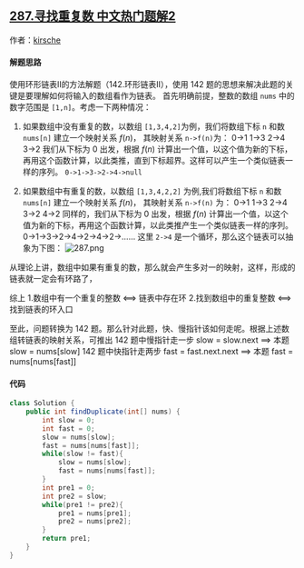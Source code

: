 ## [287.寻找重复数 中文热门题解2](https://leetcode.cn/problems/find-the-duplicate-number/solutions/100000/287xun-zhao-zhong-fu-shu-by-kirsche)

作者：[kirsche](https://leetcode.cn/u/kirsche)

#### 解题思路
使用环形链表II的方法解题（142.环形链表II），使用 142 题的思想来解决此题的关键是要理解如何将输入的数组看作为链表。
首先明确前提，整数的数组 `nums` 中的数字范围是 `[1,n]`。考虑一下两种情况：

1. 如果数组中没有重复的数，以数组 `[1,3,4,2]`为例，我们将数组下标  `n` 和数 `nums[n]` 建立一个映射关系 $f(n)$，
其映射关系 `n->f(n)`为：
0->1
1->3
2->4
3->2
我们从下标为 0  出发，根据  $f(n)$ 计算出一个值，以这个值为新的下标，再用这个函数计算，以此类推，直到下标超界。这样可以产生一个类似链表一样的序列。
`0->1->3->2->4->null`

2. 如果数组中有重复的数，以数组 `[1,3,4,2,2]` 为例,我们将数组下标 `n` 和数 `nums[n]` 建立一个映射关系 $f(n)$，
其映射关系 `n->f(n)` 为：
0->1
1->3
2->4
3->2
4->2
同样的，我们从下标为 0 出发，根据  $f(n)$ 计算出一个值，以这个值为新的下标，再用这个函数计算，以此类推产生一个类似链表一样的序列。
0->1->3->2->4->2->4->2->……
这里 `2->4` 是一个循环，那么这个链表可以抽象为下图：
![287.png](https://pic.leetcode-cn.com/999e055b41e499d9ac704abada4a1b8e6697374fdfedc17d06b0e8aa10a8f8f6-287.png)

从理论上讲，数组中如果有重复的数，那么就会产生多对一的映射，这样，形成的链表就一定会有环路了，

综上
1.数组中有一个重复的整数 <==> 链表中存在环
2.找到数组中的重复整数 <==> 找到链表的环入口

至此，问题转换为 142 题。那么针对此题，快、慢指针该如何走呢。根据上述数组转链表的映射关系，可推出
142 题中慢指针走一步 slow = slow.next      ==> 本题 slow = nums[slow]
142 题中快指针走两步  fast = fast.next.next ==> 本题 fast = nums[nums[fast]]

#### 代码

```Java []
class Solution {
    public int findDuplicate(int[] nums) {
        int slow = 0;
        int fast = 0;
        slow = nums[slow];
        fast = nums[nums[fast]];
        while(slow != fast){
            slow = nums[slow];
            fast = nums[nums[fast]];
        }
        int pre1 = 0;
        int pre2 = slow;
        while(pre1 != pre2){
            pre1 = nums[pre1];
            pre2 = nums[pre2];
        }
        return pre1;
    }
}
```